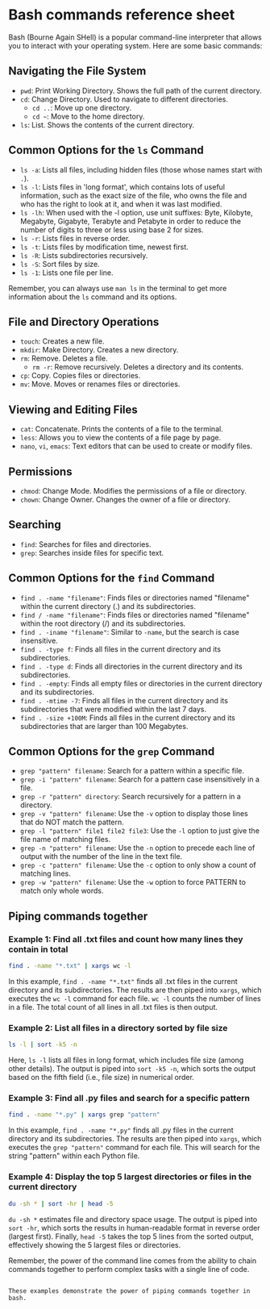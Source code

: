 # Bash commands reference sheet

Bash (Bourne Again SHell) is a popular command-line interpreter that allows you to interact with your operating system. Here are some basic commands:

## Navigating the File System

- `pwd`: Print Working Directory. Shows the full path of the current directory.
- `cd`: Change Directory. Used to navigate to different directories.
    - `cd ..`: Move up one directory.
    - `cd ~`: Move to the home directory.
- `ls`: List. Shows the contents of the current directory.

## Common Options for the `ls` Command

- `ls -a`: Lists all files, including hidden files (those whose names start with `.`).
- `ls -l`: Lists files in 'long format', which contains lots of useful information, such as the exact size of the file, who owns the file and who has the right to look at it, and when it was last modified.
- `ls -lh`: When used with the -l option, use unit suffixes: Byte, Kilobyte, Megabyte, Gigabyte, Terabyte and Petabyte in order to reduce the number of digits to three or less using base 2 for sizes.
- `ls -r`: Lists files in reverse order.
- `ls -t`: Lists files by modification time, newest first.
- `ls -R`: Lists subdirectories recursively.
- `ls -S`: Sort files by size.
- `ls -1`: Lists one file per line.

Remember, you can always use `man ls` in the terminal to get more information about the `ls` command and its options.


## File and Directory Operations

- `touch`: Creates a new file.
- `mkdir`: Make Directory. Creates a new directory.
- `rm`: Remove. Deletes a file.
    - `rm -r`: Remove recursively. Deletes a directory and its contents.
- `cp`: Copy. Copies files or directories.
- `mv`: Move. Moves or renames files or directories.

## Viewing and Editing Files

- `cat`: Concatenate. Prints the contents of a file to the terminal.
- `less`: Allows you to view the contents of a file page by page.
- `nano`, `vi`, `emacs`: Text editors that can be used to create or modify files.

## Permissions

- `chmod`: Change Mode. Modifies the permissions of a file or directory.
- `chown`: Change Owner. Changes the owner of a file or directory.

## Searching

- `find`: Searches for files and directories.
- `grep`: Searches inside files for specific text.

## Common Options for the `find` Command

- `find . -name "filename"`: Finds files or directories named "filename" within the current directory (.) and its subdirectories.
- `find / -name "filename"`: Finds files or directories named "filename" within the root directory (/) and its subdirectories.
- `find . -iname "filename"`: Similar to `-name`, but the search is case insensitive.
- `find . -type f`: Finds all files in the current directory and its subdirectories.
- `find . -type d`: Finds all directories in the current directory and its subdirectories.
- `find . -empty`: Finds all empty files or directories in the current directory and its subdirectories.
- `find . -mtime -7`: Finds all files in the current directory and its subdirectories that were modified within the last 7 days.
- `find . -size +100M`: Finds all files in the current directory and its subdirectories that are larger than 100 Megabytes.

## Common Options for the `grep` Command

- `grep "pattern" filename`: Search for a pattern within a specific file.
- `grep -i "pattern" filename`: Search for a pattern case insensitively in a file.
- `grep -r "pattern" directory`: Search recursively for a pattern in a directory.
- `grep -v "pattern" filename`: Use the `-v` option to display those lines that do NOT match the pattern.
- `grep -l "pattern" file1 file2 file3`: Use the `-l` option to just give the file name of matching files.
- `grep -n "pattern" filename`: Use the `-n` option to precede each line of output with the number of the line in the text file.
- `grep -c "pattern" filename`: Use the `-c` option to only show a count of matching lines.
- `grep -w "pattern" filename`: Use the `-w` option to force PATTERN to match only whole words.


## Piping commands together

### Example 1: Find all .txt files and count how many lines they contain in total
```bash
find . -name "*.txt" | xargs wc -l
```
In this example, `find . -name "*.txt"` finds all .txt files in the current directory and its subdirectories. The results are then piped into `xargs`, which executes the `wc -l` command for each file. `wc -l` counts the number of lines in a file. The total count of all lines in all .txt files is then output.

### Example 2: List all files in a directory sorted by file size

```bash
ls -l | sort -k5 -n
```

Here, `ls -l` lists all files in long format, which includes file size (among other details). The output is piped into `sort -k5 -n`, which sorts the output based on the fifth field (i.e., file size) in numerical order.

### Example 3: Find all .py files and search for a specific pattern

```bash
find . -name "*.py" | xargs grep "pattern"
```

In this example, `find . -name "*.py"` finds all .py files in the current directory and its subdirectories. The results are then piped into `xargs`, which executes the `grep "pattern"` command for each file. This will search for the string "pattern" within each Python file.

### Example 4: Display the top 5 largest directories or files in the current directory

```bash
du -sh * | sort -hr | head -5
```

`du -sh *` estimates file and directory space usage. The output is piped into `sort -hr`, which sorts the results in human-readable format in reverse order (largest first). Finally, `head -5` takes the top 5 lines from the sorted output, effectively showing the 5 largest files or directories.

Remember, the power of the command line comes from the ability to chain commands together to perform complex tasks with a single line of code.
```

These examples demonstrate the power of piping commands together in bash.